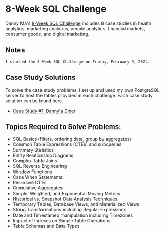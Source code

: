 # 8-Week SQL Challenge
Danny Ma's [8-Week SQL Challenge](https://8weeksqlchallenge.com/) includes 8 case studies in health analytics, marketing analytics, people analytics, financial markets, consumer goods, and digital marketing.

## Notes
```
I started the 8-Week SQL Challenge on Friday, February 9, 2024.
```

## Case Study Solutions
To solve the case study problems, I set up and used my own PostgreSQL server to host the tables provided in each challenge. Each case study solution can be found here.
- [Case Study #1: Danny's Diner](https://github.com/AmbiJesse/8-Week-SQL-Challenge/blob/main/case-study-1-dannys-diner.md)

## Topics Required to Solve Problems:
- SQL Basics (filters, ordering data, group by aggregates)
- Common Table Expressions (CTEs) and subqueries
- Summary Statistics
- Entity Relationship Diagrams
- Complex Table Joins
- SQL Reverse Engineering
- Window Functions
- Case When Statements
- Recursive CTEs
- Cumulative Aggregates
- Simple, Weighted, and Exponential Moving Metrics
- Historical vs. Snapshot Data Analysis Techniques
- Temporary Tables, Database Views, and Materialized Views
- String Transformations including Regular Expressions
- Date and Timestamep manipulation including Timezones
- Impact of Indexes on Simple Table Operations
- Table Schemas and Data Types
